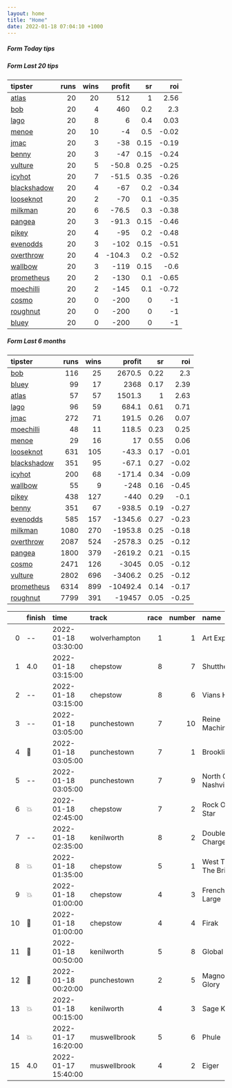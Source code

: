 ```yaml
---   
layout: home  
title: "Home"   
date: 2022-01-18 07:04:10 +1000  
---   
```



##### Form Today tips   

##### Form Last 20 tips   

| tipster                                                         |   runs |   wins |   profit |   sr |   roi |
|:----------------------------------------------------------------|-------:|-------:|---------:|-----:|------:|
| [atlas](https://mrwayneo.github.io/tips/atlas.html)             |     20 |     20 |    512   | 1    |  2.56 |
| [bob](https://mrwayneo.github.io/tips/bob.html)                 |     20 |      4 |    460   | 0.2  |  2.3  |
| [lago](https://mrwayneo.github.io/tips/lago.html)               |     20 |      8 |      6   | 0.4  |  0.03 |
| [menoe](https://mrwayneo.github.io/tips/menoe.html)             |     20 |     10 |     -4   | 0.5  | -0.02 |
| [jmac](https://mrwayneo.github.io/tips/jmac.html)               |     20 |      3 |    -38   | 0.15 | -0.19 |
| [benny](https://mrwayneo.github.io/tips/benny.html)             |     20 |      3 |    -47   | 0.15 | -0.24 |
| [vulture](https://mrwayneo.github.io/tips/vulture.html)         |     20 |      5 |    -50.8 | 0.25 | -0.25 |
| [icyhot](https://mrwayneo.github.io/tips/icyhot.html)           |     20 |      7 |    -51.5 | 0.35 | -0.26 |
| [blackshadow](https://mrwayneo.github.io/tips/blackshadow.html) |     20 |      4 |    -67   | 0.2  | -0.34 |
| [looseknot](https://mrwayneo.github.io/tips/looseknot.html)     |     20 |      2 |    -70   | 0.1  | -0.35 |
| [milkman](https://mrwayneo.github.io/tips/milkman.html)         |     20 |      6 |    -76.5 | 0.3  | -0.38 |
| [pangea](https://mrwayneo.github.io/tips/pangea.html)           |     20 |      3 |    -91.3 | 0.15 | -0.46 |
| [pikey](https://mrwayneo.github.io/tips/pikey.html)             |     20 |      4 |    -95   | 0.2  | -0.48 |
| [evenodds](https://mrwayneo.github.io/tips/evenodds.html)       |     20 |      3 |   -102   | 0.15 | -0.51 |
| [overthrow](https://mrwayneo.github.io/tips/overthrow.html)     |     20 |      4 |   -104.3 | 0.2  | -0.52 |
| [wallbow](https://mrwayneo.github.io/tips/wallbow.html)         |     20 |      3 |   -119   | 0.15 | -0.6  |
| [prometheus](https://mrwayneo.github.io/tips/prometheus.html)   |     20 |      2 |   -130   | 0.1  | -0.65 |
| [moechilli](https://mrwayneo.github.io/tips/moechilli.html)     |     20 |      2 |   -145   | 0.1  | -0.72 |
| [cosmo](https://mrwayneo.github.io/tips/cosmo.html)             |     20 |      0 |   -200   | 0    | -1    |
| [roughnut](https://mrwayneo.github.io/tips/roughnut.html)       |     20 |      0 |   -200   | 0    | -1    |
| [bluey](https://mrwayneo.github.io/tips/bluey.html)             |     20 |      0 |   -200   | 0    | -1    |

##### Form Last 6 months   

| tipster                                                         |   runs |   wins |   profit |   sr |   roi |
|:----------------------------------------------------------------|-------:|-------:|---------:|-----:|------:|
| [bob](https://mrwayneo.github.io/tips/bob.html)                 |    116 |     25 |   2670.5 | 0.22 |  2.3  |
| [bluey](https://mrwayneo.github.io/tips/bluey.html)             |     99 |     17 |   2368   | 0.17 |  2.39 |
| [atlas](https://mrwayneo.github.io/tips/atlas.html)             |     57 |     57 |   1501.3 | 1    |  2.63 |
| [lago](https://mrwayneo.github.io/tips/lago.html)               |     96 |     59 |    684.1 | 0.61 |  0.71 |
| [jmac](https://mrwayneo.github.io/tips/jmac.html)               |    272 |     71 |    191.5 | 0.26 |  0.07 |
| [moechilli](https://mrwayneo.github.io/tips/moechilli.html)     |     48 |     11 |    118.5 | 0.23 |  0.25 |
| [menoe](https://mrwayneo.github.io/tips/menoe.html)             |     29 |     16 |     17   | 0.55 |  0.06 |
| [looseknot](https://mrwayneo.github.io/tips/looseknot.html)     |    631 |    105 |    -43.3 | 0.17 | -0.01 |
| [blackshadow](https://mrwayneo.github.io/tips/blackshadow.html) |    351 |     95 |    -67.1 | 0.27 | -0.02 |
| [icyhot](https://mrwayneo.github.io/tips/icyhot.html)           |    200 |     68 |   -171.4 | 0.34 | -0.09 |
| [wallbow](https://mrwayneo.github.io/tips/wallbow.html)         |     55 |      9 |   -248   | 0.16 | -0.45 |
| [pikey](https://mrwayneo.github.io/tips/pikey.html)             |    438 |    127 |   -440   | 0.29 | -0.1  |
| [benny](https://mrwayneo.github.io/tips/benny.html)             |    351 |     67 |   -938.5 | 0.19 | -0.27 |
| [evenodds](https://mrwayneo.github.io/tips/evenodds.html)       |    585 |    157 |  -1345.6 | 0.27 | -0.23 |
| [milkman](https://mrwayneo.github.io/tips/milkman.html)         |   1080 |    270 |  -1953.8 | 0.25 | -0.18 |
| [overthrow](https://mrwayneo.github.io/tips/overthrow.html)     |   2087 |    524 |  -2578.3 | 0.25 | -0.12 |
| [pangea](https://mrwayneo.github.io/tips/pangea.html)           |   1800 |    379 |  -2619.2 | 0.21 | -0.15 |
| [cosmo](https://mrwayneo.github.io/tips/cosmo.html)             |   2471 |    126 |  -3045   | 0.05 | -0.12 |
| [vulture](https://mrwayneo.github.io/tips/vulture.html)         |   2802 |    696 |  -3406.2 | 0.25 | -0.12 |
| [prometheus](https://mrwayneo.github.io/tips/prometheus.html)   |   6314 |    899 | -10492.4 | 0.14 | -0.17 |
| [roughnut](https://mrwayneo.github.io/tips/roughnut.html)       |   7799 |    391 | -19457   | 0.05 | -0.25 |

|    | finish            | time                | track         |   race |   number | name               |   odds | tipster        |
|---:|:------------------|:--------------------|:--------------|-------:|---------:|:-------------------|-------:|:---------------|
|  0 | --                | 2022-01-18 03:30:00 | wolverhampton |      1 |        1 | Art Expert         |   3.3  | vulture        |
|  1 | 4.0               | 2022-01-18 03:15:00 | chepstow      |      8 |        7 | Shutthegate        |   5.5  | looseknot      |
|  2 | --                | 2022-01-18 03:15:00 | chepstow      |      8 |        6 | Vians Hill         |   6    | looseknot      |
|  3 | --                | 2022-01-18 03:05:00 | punchestown   |      7 |       10 | Reine Machine      |   5.5  | overthrow      |
|  4 | :2nd_place_medal: | 2022-01-18 03:05:00 | punchestown   |      7 |        1 | Brookline          |   2.35 | overthrow      |
|  5 | --                | 2022-01-18 03:05:00 | punchestown   |      7 |        9 | North Of Nashville |   4.6  | vulture        |
|  6 | :boom:            | 2022-01-18 02:45:00 | chepstow      |      7 |        2 | Rock Of Star       |   8    | looseknot      |
|  7 | --                | 2022-01-18 02:35:00 | kenilworth    |      8 |        2 | Double Charge      |   0    | vulture        |
|  8 | :boom:            | 2022-01-18 01:35:00 | chepstow      |      5 |        1 | West To The Bridge |   2.5  | overthrow      |
|  9 | :boom:            | 2022-01-18 01:00:00 | chepstow      |      4 |        3 | Frenchy Du Large   |   2.4  | vulture,pangea |
| 10 | :3rd_place_medal: | 2022-01-18 01:00:00 | chepstow      |      4 |        4 | Firak              |   8    | overthrow      |
| 11 | :2nd_place_medal: | 2022-01-18 00:50:00 | kenilworth    |      5 |        8 | Global Ally        |   0    | vulture        |
| 12 | :3rd_place_medal: | 2022-01-18 00:20:00 | punchestown   |      2 |        5 | Magnor Glory       |   5    | looseknot      |
| 13 | :boom:            | 2022-01-18 00:15:00 | kenilworth    |      4 |        3 | Sage King          |   0    | vulture        |
| 14 | :boom:            | 2022-01-17 16:20:00 | muswellbrook  |      5 |        6 | Phule              |   3.1  | milkman        |
| 15 | 4.0               | 2022-01-17 15:40:00 | muswellbrook  |      4 |        2 | Eiger              |   6    | vulture        |